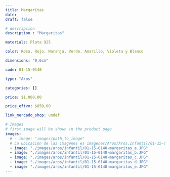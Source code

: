 ```yaml
---
title: Margaritas
date: 
draft: false

# descripcion
description : "Margaritas"

materials: Plata 925

color: Rosa, Rojo, Naranja, Verde, Amarillo, Violeta y Blanco

dimensions: "0,6cm"

code: 01-15-0140

type: "Aros"

categories: []

price: $1.000,00

price_eftvo: $850,00

link_mercado_shop: undef

# Images
# first image will be shown in the product page
images:
  # - image: "images/path_to_image"
  # La ubicacion de las imagenes es imagenes/Aros/Aros.Infantil/01-15-0140-margaritas
  - image: "./images/aros/infantil/01-15-0140-margaritas_a.JPG"
  - image: "./images/aros/infantil/01-15-0140-margaritas_b.JPG"
  - image: "./images/aros/infantil/01-15-0140-margaritas_c.JPG"
  - image: "./images/aros/infantil/01-15-0140-margaritas_d.JPG"
  - image: "./images/aros/infantil/01-15-0140-margaritas_e.JPG"
---
```

